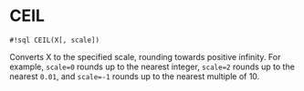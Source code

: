 # CEIL


`#!sql CEIL(X[, scale])`

Converts X to the specified scale, rounding towards positive
infinity. For example, `scale=0` rounds up to the nearest integer,
`scale=2` rounds up to the nearest `0.01`, and `scale=-1` rounds
up to the nearest multiple of 10.

